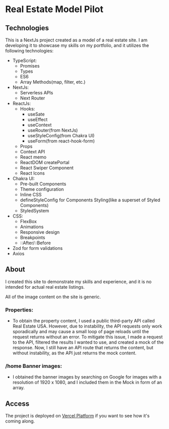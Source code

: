 # Real Estate Model Pilot

## Technologies

This is a NextJs project created as a model of a real estate site. I am developing it to showcase my skills on my portfolio, and it utilizes the following technologies:

- TypeScript:
  - Promises
  - Types
  - ES6
  - Array Methods(map, filter, etc.)
- NextJs:
  - Serverless APIs
  - Next Router
- ReactJs:
  - Hooks:
    - useSate
    - useEffect
    - useContext
    - useRouter(from NextJs)
    - useStyleConfig(from Chakra UI)
    - useForm(from react-hook-form)
  - Props
  - Context API
  - React memo
  - ReactDOM createPortal
  - React Swiper Component
  - React Icons
- Chakra UI:
  - Pre-built Components
  - Theme configuration
  - Inline CSS
  - defineStyleConfig for Components Styling(like a superset of Styled Components)
  - StyledSystem
- CSS:
  - FlexBox
  - Animations
  - Responsive design
  - Breakpoints
  - ::After/::Before
- Zod for form validations
- Axios

## About

I created this site to demonstrate my skills and experience, and it is no intended for actual real estate listings.

All of the image content on the site is generic.

### Properties:

- To obtain the property content, I used a public third-party API called Real Estate USA. However, due to instability, the API requests only work sporadically and may cause a small loop of page reloads until the request returns without an error. To mitigate this issue, I made a request to the API, filtered the results I wanted to use, and created a mock of the response. Now, I still have an API route that returns the content, but without instability, as the API just returns the mock content.

### /home Banner images:

- I obtained the banner images by searching on Google for images with a resolution of 1920 x 1080, and I included them in the Mock in form of an array.

## Access

The project is deployed on [Vercel Platform](https://real-estate-model.vercel.app/) if you want to see how it's coming along.
